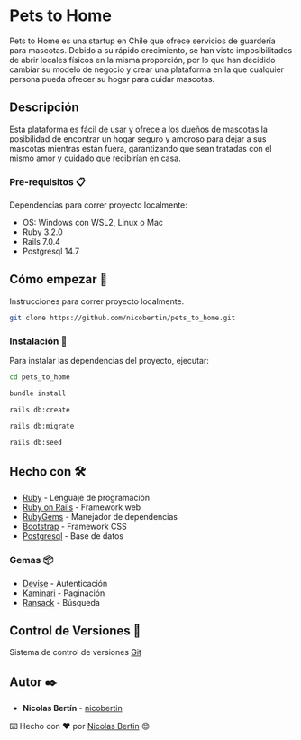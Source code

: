 # Pets to Home

Pets to Home es una startup en Chile que ofrece servicios de guardería para mascotas. Debido a su rápido crecimiento, se han visto imposibilitados de abrir locales físicos en la misma proporción, por lo que han decidido cambiar su modelo de negocio y crear una plataforma en la que cualquier persona pueda ofrecer su hogar para cuidar mascotas. 

## Descripción

Esta plataforma es fácil de usar y ofrece a los dueños de mascotas la posibilidad de encontrar un hogar seguro y amoroso para dejar a sus mascotas mientras están fuera, garantizando que sean tratadas con el mismo amor y cuidado que recibirían en casa.

### Pre-requisitos 📋

Dependencias para correr proyecto localmente:

* OS: Windows con WSL2, Linux o Mac
* Ruby 3.2.0
* Rails 7.0.4
* Postgresql 14.7

## Cómo empezar 🚀

Instrucciones para correr proyecto localmente.

```bash
git clone https://github.com/nicobertin/pets_to_home.git
```

### Instalación 🔧

Para instalar las dependencias del proyecto, ejecutar:

```bash	
cd pets_to_home
```

```bash
bundle install
```

```bash
rails db:create
```

```bash
rails db:migrate
```

```bash
rails db:seed
```

## Hecho con 🛠️

* [Ruby](https://www.ruby-lang.org/en/) - Lenguaje de programación
* [Ruby on Rails](https://rubyonrails.org) - Framework web
* [RubyGems](https://rubygems.org) - Manejador de dependencias
* [Bootstrap](https://getbootstrap.com) - Framework CSS
* [Postgresql](https://www.postgresql.org) - Base de datos

### Gemas 📦

* [Devise](https://github.com/heartcombo/devise) - Autenticación
* [Kaminari](https://github.com/kaminari/kaminari) - Paginación
* [Ransack](https://github.com/activerecord-hackery/ransack) - Búsqueda

## Control de Versiones 📌

Sistema de control de versiones [Git](https://git-scm.com)

## Autor ✒️

* **Nicolas Bertín** - [nicobertin](https://github.com/nicobertin)

⌨️ Hecho con ❤️ por [Nicolas Bertin](https://github.com/nicobertin) 😊
